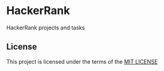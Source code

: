 # HackerRank

HackerRank projects and tasks

## License

This project is licensed under the terms of the [MIT LICENSE](LICENSE.md)
